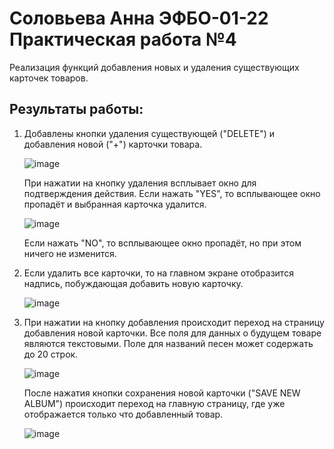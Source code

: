 # Соловьева Анна ЭФБО-01-22 Практическая работа №4

Реализация функций добавления новых и удаления существующих карточек товаров.

## Результаты работы:

1. Добавлены кнопки удаления существующей ("DELETE") и добавления новой ("+") карточки товара.

   ![image](https://github.com/user-attachments/assets/80e713d7-426c-43a9-b17a-ecbb65abee78)

   При нажатии на кнопку удаления всплывает окно для подтверждения действия. Если нажать "YES", то всплывающее окно пропадёт и выбранная карточка удалится.
   
   ![image](https://github.com/user-attachments/assets/2bf75a89-6b66-451e-a477-6439f150b087)

   Если нажать "NO", то всплывающее окно пропадёт, но при этом ничего не изменится.
   
2. Если удалить все карточки, то на главном экране отобразится надпись, побуждающая добавить новую карточку.
   
   ![image](https://github.com/user-attachments/assets/ccc8ac58-feb7-4ed2-a1bf-3dc080b68f90)

3. При нажатии на кнопку добавления происходит переход на страницу добавления новой карточки. Все поля для данных о будущем товаре являются текстовыми. Поле для названий песен может содержать до 20 строк.
   
   ![image](https://github.com/user-attachments/assets/964aa426-4e50-41cf-93c3-ea6d67d9e4c9)

   После нажатия кнопки сохранения новой карточки ("SAVE NEW ALBUM") происходит переход на главную страницу, где уже отображается только что добавленный товар.
   
   ![image](https://github.com/user-attachments/assets/49745cfd-186e-46b1-a1ef-e665f8a04641)
